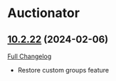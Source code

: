 # Auctionator

## [10.2.22](https://github.com/Auctionator/Auctionator/tree/10.2.22) (2024-02-06)
[Full Changelog](https://github.com/Auctionator/Auctionator/compare/10.2.21...10.2.22) 

- Restore custom groups feature  

